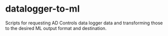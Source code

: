 # datalogger-to-ml
Scripts for requesting AD Controls data logger data and transforming those to the desired ML output format and destination.
